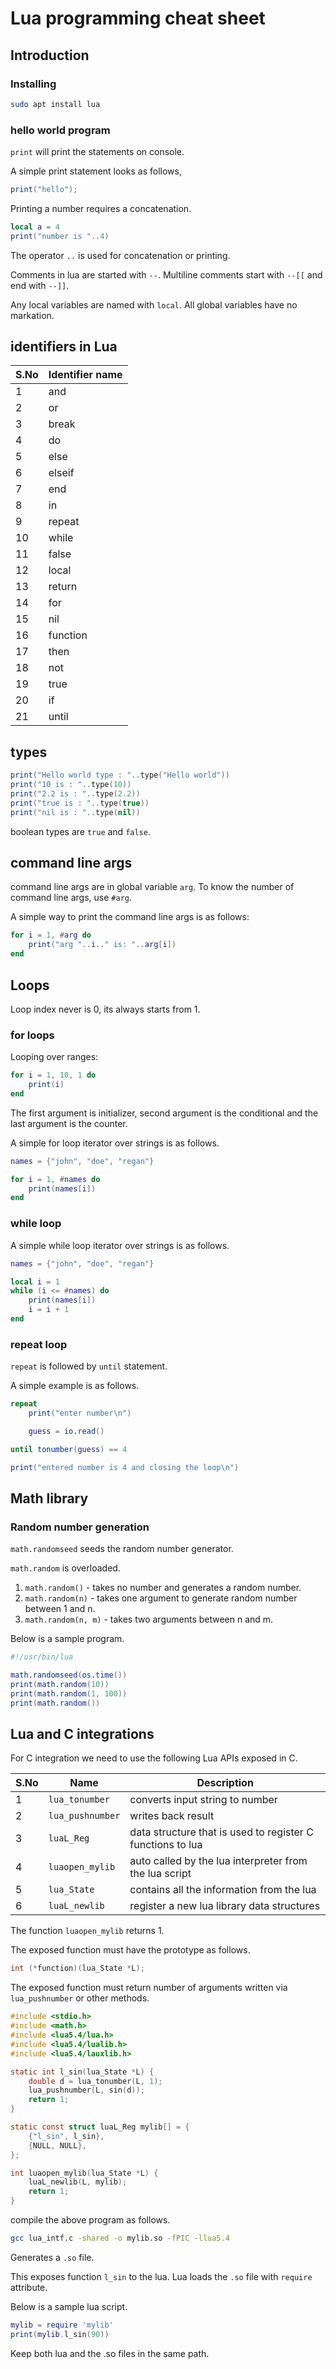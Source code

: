 # Lua programming cheat sheet

## Introduction

### Installing

```bash
sudo apt install lua
```

### hello world program

`print` will print the statements on console.

A simple print statement looks as follows,

```lua
print("hello");
```

Printing a number requires a concatenation.

```lua
local a = 4
print("number is "..4)
```

The operator `..` is used for concatenation or printing.

Comments in lua are started with `--`. Multiline comments start with `--[[` and end with `--]]`.

Any local variables are named with `local`. All global variables have no markation.

## identifiers in Lua

| S.No | Identifier name |
|------|-----------------|
| 1 | and |
| 2 | or |
| 3 | break |
| 4 | do |
| 5 | else |
| 6 | elseif |
| 7 | end |
| 8 | in |
| 9 | repeat |
| 10 | while |
| 11 | false |
| 12 | local |
| 13 | return |
| 14 | for |
| 15 | nil |
| 16 | function |
| 17 | then |
| 18 | not |
| 19 | true |
| 20 | if |
| 21 | until |

## types

```lua
print("Hello world type : "..type("Hello world"))
print("10 is : "..type(10))
print("2.2 is : "..type(2.2))
print("true is : "..type(true))
print("nil is : "..type(nil))
```

boolean types are `true` and `false`.

## command line args

command line args are in global variable `arg`. To know the number of command line args, use `#arg`.

A simple way to print the command line args is as follows:

```lua
for i = 1, #arg do
    print("arg "..i.." is: "..arg[i])
end
```

## Loops

Loop index never is 0, its always starts from 1.

### for loops

Looping over ranges:

```lua
for i = 1, 10, 1 do
    print(i)
end
```

The first argument is initializer, second argument is the conditional and the last argument is the counter.

A simple for loop iterator over strings is as follows.

```lua
names = {"john", "doe", "regan"}

for i = 1, #names do
	print(names[i])
end
```

### while loop

A simple while loop iterator over strings is as follows.

```lua
names = {"john", "doe", "regan"}

local i = 1
while (i <= #names) do
    print(names[i])
    i = i + 1
end
```


### repeat loop

`repeat` is followed by `until` statement.

A simple example is as follows.

```lua
repeat
	print("enter number\n")

	guess = io.read()

until tonumber(guess) == 4

print("entered number is 4 and closing the loop\n")
```

## Math library

### Random number generation

`math.randomseed` seeds the random number generator.

`math.random` is overloaded.

1. `math.random()` - takes no number and generates a random number.
2. `math.random(n)` - takes one argument to generate random number between 1 and n.
3. `math.random(n, m)` - takes two arguments between n and m.

Below is a sample program.

```lua
#!/usr/bin/lua

math.randomseed(os.time())
print(math.random(10))
print(math.random(1, 100))
print(math.random())
```

## Lua and C integrations

For C integration we need to use the following Lua APIs exposed in C.

| S.No | Name | Description |
|------|------|-------------|
| 1 | `lua_tonumber` | converts input string to number |
| 2 | `lua_pushnumber` | writes back result |
| 3 | `luaL_Reg` | data structure that is used to register C functions to lua |
| 4 | `luaopen_mylib` | auto called by the lua interpreter from the lua script |
| 5 | `lua_State` | contains all the information from the lua |
| 6 | `luaL_newlib` | register a new lua library data structures |

The function `luaopen_mylib` returns 1.

The exposed function must have the prototype as follows.

```c
int (*function)(lua_State *L);
```

The exposed function must return number of arguments written via `lua_pushnumber` or other methods.

```c
#include <stdio.h>
#include <math.h>
#include <lua5.4/lua.h>
#include <lua5.4/lualib.h>
#include <lua5.4/lauxlib.h>

static int l_sin(lua_State *L) {
    double d = lua_tonumber(L, 1);
    lua_pushnumber(L, sin(d));
    return 1;
}

static const struct luaL_Reg mylib[] = {
    {"l_sin", l_sin},
    {NULL, NULL},
};

int luaopen_mylib(lua_State *L) {
    luaL_newlib(L, mylib);
    return 1;
}
```
compile the above program as follows.

```bash
gcc lua_intf.c -shared -o mylib.so -fPIC -llua5.4
```

Generates a `.so` file.

This exposes function `l_sin` to the lua. Lua loads the `.so` file with `require` attribute.

Below is a sample lua script.

```lua
mylib = require 'mylib'
print(mylib.l_sin(90))
```

Keep both lua and the .so files in the same path.


